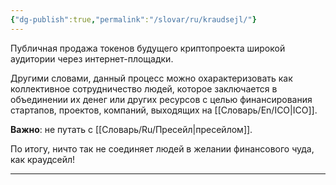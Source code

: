 ```yaml
---
{"dg-publish":true,"permalink":"/slovar/ru/kraudsejl/"}
---
```



Публичная продажа токенов будущего криптопроекта широкой аудитории через интернет-площадки.

Другими словами, данный процесс можно охарактеризовать как коллективное сотрудничество людей, которое заключается в объединении их денег или других ресурсов с целью финансирования стартапов, проектов, компаний, выходящих на [[Словарь/En/ICO\|ICO]].

**Важно**: не путать с [[Словарь/Ru/Пресейл\|пресейлом]].

По итогу, ничто так не соединяет людей в желании финансового чуда, как краудсейл!

* * *
